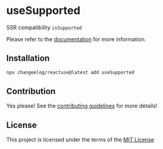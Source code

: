 # useSupported

SSR compatibility `isSupported`

Please refer to the [documentation](#) for more information.

## Installation

```bash
npx changeelog/reactuse@latest add useSupported
```

## Contribution

Yes please! See the [contributing guidelines](#) for more details!

## License

This project is licensed under the terms of the [MIT License](/LICENSE)
